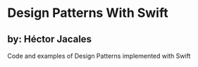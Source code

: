 # Design Patterns With Swift
## by: Héctor Jacales
Code and examples of Design Patterns implemented with Swift
